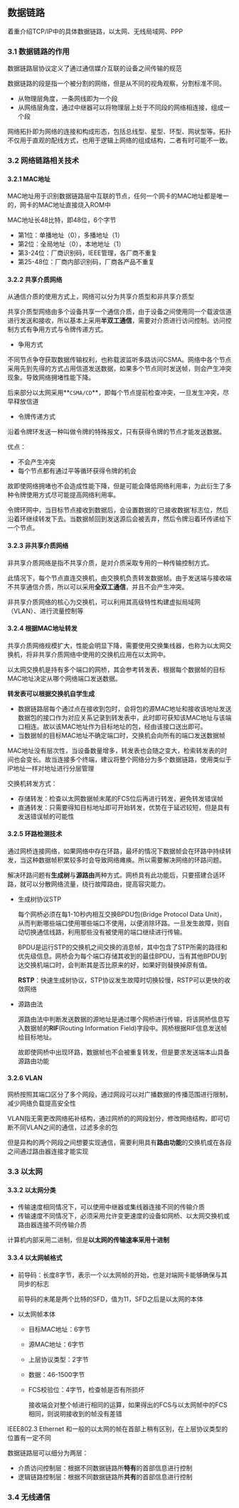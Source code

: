 ## 数据链路

着重介绍TCP/IP中的具体数据链路，以太网、无线局域网、PPP

### 3.1 数据链路的作用

数据链路层协议定义了通过通信媒介互联的设备之间传输的规范

数据链路的段是指一个被分割的网络，但是从不同的视角观察，分割标准不同。
* 从物理层角度，一条网线即为一个段
* 从网络层角度，通过中继器可以将物理层上处于不同段的网络相连接，组成一个段

网络拓扑即为网络的连接和构成形态，包括总线型、星型、环型、网状型等。拓扑不仅用于直观的配线方式，也用于逻辑上网络的组成结构，二者有时可能不一致。

### 3.2 网络链路相关技术

#### 3.2.1 MAC地址

MAC地址用于识别数据链路层中互联的节点，任何一个网卡的MAC地址都是唯一的，网卡的MAC地址直接烧入ROM中

MAC地址长48比特，即48位，6个字节
* 第1位：单播地址（0），多播地址（1）
* 第2位：全局地址（0），本地地址（1）
* 第3-24位：厂商识别码，IEEE管理，各厂商不重复
* 第25-48位：厂商内部识别码，厂商各产品不重复

#### 3.2.2 共享介质网络

从通信介质的使用方式上，网络可以分为共享介质型和非共享介质型

共享介质型网络由多个设备共享一个通信介质，由于设备之间使用同一个载波信道进行发送和接收，所以基本上采用**半双工通信**，需要对介质进行访问控制。访问控制方式有争用方式与令牌传递方式。

* 争用方式

不同节点争夺获取数据传输权利，也称载波监听多路访问CSMA。网络中各个节点采用先到先得的方式占用信道发送数据，如果多个节点同时发送帧，则会产生冲突现象。导致网络拥堵性能下降。

后来部分以太网采用**`CSMA/CD`**，即每个节点提前检查冲突，一旦发生冲突，尽早释放信道

* 令牌传递方式

沿着令牌环发送一种叫做令牌的特殊报文，只有获得令牌的节点才能发送数据。

优点：
* 不会产生冲突
* 每个节点都有通过平等循环获得令牌的机会

故即使网络拥堵也不会造成性能下降，但是可能会降低网络利用率，为此衍生了多种令牌使用方式尽可能提高网络利用率。

令牌环网中，当目标节点接收到数据后，会设置数据的‘已接收数据’标志位，然后沿着环继续转发下去。当数据帧回到发送源后会被丢弃，然后令牌沿着环传递给下一个节点。

#### 3.2.3 非共享介质网络

非共享介质网络是指不共享介质，是对介质采取专用的一种传输控制方式。

此情况下，每个节点直连交换机，由交换机负责转发数据帧。由于发送端与接收端不共享通信介质，所以可以采用**全双工通信**，并且不会产生冲突。

非共享介质网络的核心为交换机，可以利用其高级特性构建虚拟局域网（VLAN）、进行流量控制等

#### 3.2.4 根据MAC地址转发

共享介质网络规模扩大，性能会明显下降，需要使用交换集线器，也称为以太网交换机，将非共享介质网络中使用的交换机应用在以太网中。

以太网交换机是持有多个端口的网桥，其会参考转发表，根据每个数据帧的目标MAC地址决定从哪个网络端口发送数据。

**转发表可以根据交换机自学生成**

* 数据链路层每个通过点在接收到包时，会将包的源MAC地址和接收该地址发送数据包的接口作为对应关系记录到转发表中，此时即可获知该MAC地址与该端口相连。故以该MAC地址作为目标地址的包，经由该接口送出即可。
* 当数据帧的目标MAC地址不确定端口时，交换机会向所有的端口发送数据帧

MAC地址没有层次性，当设备数量增多，转发表也会随之变大，检索转发表的时间也会变长。故当连接多个终端，建议将整个网络分为多个数据链路，使用类似于IP地址一样对地址进行分层管理

交换机转发方式：

* 存储转发：检查以太网数据帧末尾的FCS位后再进行转发，避免转发错误帧
* 直通转发：只需要得知目标地址即可开始转发，优势在于延迟较短，但是具有发送错误帧的可能性

#### 3.2.5 环路检测技术

通过网桥连接网络，如果网络中存在环路，最坏的情况下数据帧会在环路中持续转发，当这种数据帧积累较多时会导致网络瘫痪。所以需要解决网络的环路问题。

解决环路问题有**生成树**与**源路由**两种方式。网桥具有此功能后，只要搭建合适环路，就可以分散网络流量，绕行故障路由，提高容灾能力。

* 生成树协议STP

	每个网桥必须在每1-10秒内相互交换BPDU包(Bridge Protocol Data Unit)，从而判断哪些端口使用哪些端口不使用，以便消除环路。一旦发生故障，则自动切换通信线路，利用那些没有被使用的端口继续进行传输。

	BPDU是运行STP的交换机之间交换的消息帧，其中包含了STP所需的路径和优先级信息。网桥会为每个端口存储其收到的最佳BPDU，当有其他BPDU到达交换机端口时，会判断其是否比原来的好，如果好则替换掉原有值。

	**RSTP**：快速生成树协议，STP协议发生故障时切换较慢，RSTP可以更快的收敛网络

* 源路由法

	源路由法中判断发送数据的源地址是通过哪个网桥进行传输，将该网桥信息写入数据帧的**RIF**(Routing Information Field)字段中。网桥根据RIF信息发送帧给目标地址。

	故即使网桥中出现环路，数据帧也不会被重复转发，但是要求发送端本山具备源路由功能

#### 3.2.6 VLAN

网桥按照其端口区分了多个网段，通过网段可以对广播数据的传播范围进行限制，减少网络负载提高安全性

VLAN指无需更改网络拓补结构，通过网桥的的网段划分，修改网络结构，即可切断不同VLAN之间的通信，过滤多余的包

但是异构的两个网段之间想要实现通信，需要利用具有**路由功能**的交换机或在各段之间通过路由器连接才能实现

### 3.3 以太网

#### 3.3.2 以太网分类

* 传输速度相同情况下，可以使用中继器或集线器连接不同的传输介质
* 传输速度不同情况下，必须采用允许变更速度的设备如网桥、以太网交换机或路由器连接不同传输介质

计算机内部采用二进制，但是**以太网的传输速率采用十进制**

#### 3.3.4 以太网帧格式

* 前导码：长度8字节，表示一个以太网帧的开始，也是对端网卡能够确保与其同步的标志

	前导码的末尾是两个比特的SFD，值为11，SFD之后是以太网的本体

* 以太网帧本体
	* 目标MAC地址：6字节
	* 源MAC地址：6字节
	* 上层协议类型：2字节
	* 数据：46-1500字节
	* FCS校验位：4字节，检查帧是否有所损坏

		接收端会对整个帧进行相同的运算，如果得出的FCS与以太网帧中的FCS相同，则说明接收到的帧没有差错

IEEE802.3 Ethernet 和一般的以太网的帧在首部上稍有区别，在上层协议类型的位置有一定不同

数据链路层可以细分为两层：
* 介质访问控制层：根据不同数据链路所**特有**的首部信息进行控制
* 逻辑链路控制层：根据不同数据链路所**共有**的首部信息进行控制

### 3.4 无线通信


